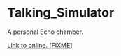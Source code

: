 # Talking_Simulator
A personal Echo chamber.

[Link to online. [FIXME]](https://www.google.com "Google's Homepage")
